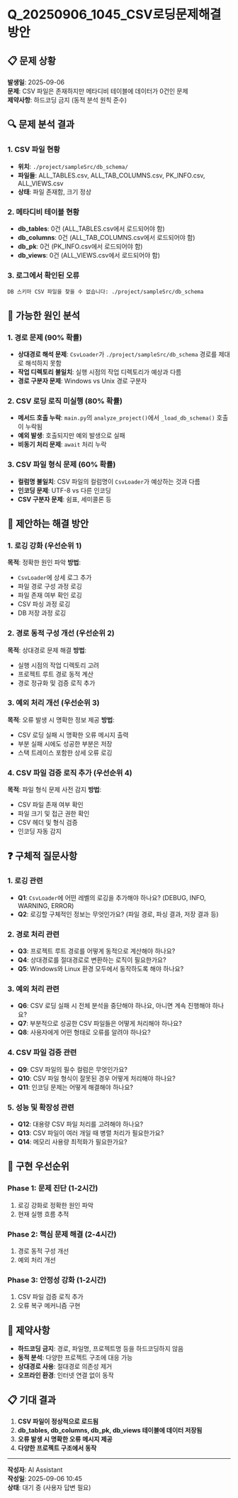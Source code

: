 # Q_20250906_1045_CSV로딩문제해결방안

## 📋 문제 상황

**발생일**: 2025-09-06  
**문제**: CSV 파일은 존재하지만 메타디비 테이블에 데이터가 0건인 문제  
**제약사항**: 하드코딩 금지 (동적 분석 원칙 준수)

## 🔍 문제 분석 결과

### 1. CSV 파일 현황
- **위치**: `./project/sampleSrc/db_schema/`
- **파일들**: ALL_TABLES.csv, ALL_TAB_COLUMNS.csv, PK_INFO.csv, ALL_VIEWS.csv
- **상태**: 파일 존재함, 크기 정상

### 2. 메타디비 테이블 현황
- **db_tables**: 0건 (ALL_TABLES.csv에서 로드되어야 함)
- **db_columns**: 0건 (ALL_TAB_COLUMNS.csv에서 로드되어야 함)
- **db_pk**: 0건 (PK_INFO.csv에서 로드되어야 함)
- **db_views**: 0건 (ALL_VIEWS.csv에서 로드되어야 함)

### 3. 로그에서 확인된 오류
```
DB 스키마 CSV 파일을 찾을 수 없습니다: ./project/sampleSrc/db_schema
```

## 🤔 가능한 원인 분석

### 1. 경로 문제 (90% 확률)
- **상대경로 해석 문제**: `CsvLoader`가 `./project/sampleSrc/db_schema` 경로를 제대로 해석하지 못함
- **작업 디렉토리 불일치**: 실행 시점의 작업 디렉토리가 예상과 다름
- **경로 구분자 문제**: Windows vs Unix 경로 구분자

### 2. CSV 로딩 로직 미실행 (80% 확률)
- **메서드 호출 누락**: `main.py`의 `analyze_project()`에서 `_load_db_schema()` 호출이 누락됨
- **예외 발생**: 호출되지만 예외 발생으로 실패
- **비동기 처리 문제**: `await` 처리 누락

### 3. CSV 파일 형식 문제 (60% 확률)
- **컬럼명 불일치**: CSV 파일의 컬럼명이 `CsvLoader`가 예상하는 것과 다름
- **인코딩 문제**: UTF-8 vs 다른 인코딩
- **CSV 구분자 문제**: 쉼표, 세미콜론 등

## 🎯 제안하는 해결 방안

### 1. 로깅 강화 (우선순위 1)
**목적**: 정확한 원인 파악
**방법**: 
- `CsvLoader`에 상세 로그 추가
- 파일 경로 구성 과정 로깅
- 파일 존재 여부 확인 로깅
- CSV 파싱 과정 로깅
- DB 저장 과정 로깅

### 2. 경로 동적 구성 개선 (우선순위 2)
**목적**: 상대경로 문제 해결
**방법**:
- 실행 시점의 작업 디렉토리 고려
- 프로젝트 루트 경로 동적 계산
- 경로 정규화 및 검증 로직 추가

### 3. 예외 처리 개선 (우선순위 3)
**목적**: 오류 발생 시 명확한 정보 제공
**방법**:
- CSV 로딩 실패 시 명확한 오류 메시지 출력
- 부분 실패 시에도 성공한 부분은 저장
- 스택 트레이스 포함한 상세 오류 로깅

### 4. CSV 파일 검증 로직 추가 (우선순위 4)
**목적**: 파일 형식 문제 사전 감지
**방법**:
- CSV 파일 존재 여부 확인
- 파일 크기 및 접근 권한 확인
- CSV 헤더 및 형식 검증
- 인코딩 자동 감지

## ❓ 구체적 질문사항

### 1. 로깅 관련
- **Q1**: `CsvLoader`에 어떤 레벨의 로깅을 추가해야 하나요? (DEBUG, INFO, WARNING, ERROR)
- **Q2**: 로깅할 구체적인 정보는 무엇인가요? (파일 경로, 파싱 결과, 저장 결과 등)

### 2. 경로 처리 관련
- **Q3**: 프로젝트 루트 경로를 어떻게 동적으로 계산해야 하나요?
- **Q4**: 상대경로를 절대경로로 변환하는 로직이 필요한가요?
- **Q5**: Windows와 Linux 환경 모두에서 동작하도록 해야 하나요?

### 3. 예외 처리 관련
- **Q6**: CSV 로딩 실패 시 전체 분석을 중단해야 하나요, 아니면 계속 진행해야 하나요?
- **Q7**: 부분적으로 성공한 CSV 파일들은 어떻게 처리해야 하나요?
- **Q8**: 사용자에게 어떤 형태로 오류를 알려야 하나요?

### 4. CSV 파일 검증 관련
- **Q9**: CSV 파일의 필수 컬럼은 무엇인가요?
- **Q10**: CSV 파일 형식이 잘못된 경우 어떻게 처리해야 하나요?
- **Q11**: 인코딩 문제는 어떻게 해결해야 하나요?

### 5. 성능 및 확장성 관련
- **Q12**: 대용량 CSV 파일 처리를 고려해야 하나요?
- **Q13**: CSV 파일이 여러 개일 때 병렬 처리가 필요한가요?
- **Q14**: 메모리 사용량 최적화가 필요한가요?

## 🎯 구현 우선순위

### Phase 1: 문제 진단 (1-2시간)
1. 로깅 강화로 정확한 원인 파악
2. 현재 실행 흐름 추적

### Phase 2: 핵심 문제 해결 (2-4시간)
1. 경로 동적 구성 개선
2. 예외 처리 개선

### Phase 3: 안정성 강화 (1-2시간)
1. CSV 파일 검증 로직 추가
2. 오류 복구 메커니즘 구현

## 🔧 제약사항

- **하드코딩 금지**: 경로, 파일명, 프로젝트명 등을 하드코딩하지 않음
- **동적 분석**: 다양한 프로젝트 구조에 대응 가능
- **상대경로 사용**: 절대경로 의존성 제거
- **오프라인 환경**: 인터넷 연결 없이 동작

## 📋 기대 결과

1. **CSV 파일이 정상적으로 로드됨**
2. **db_tables, db_columns, db_pk, db_views 테이블에 데이터 저장됨**
3. **오류 발생 시 명확한 오류 메시지 제공**
4. **다양한 프로젝트 구조에서 동작**

---

**작성자**: AI Assistant  
**작성일**: 2025-09-06 10:45  
**상태**: 대기 중 (사용자 답변 필요)

